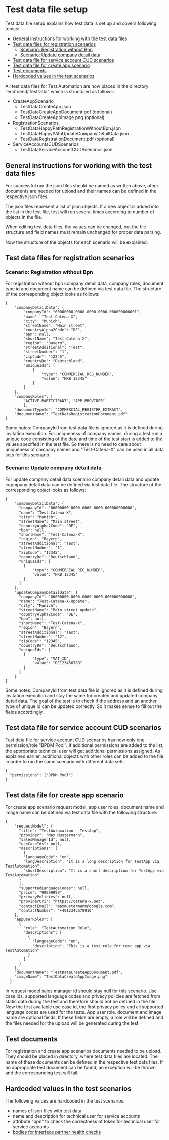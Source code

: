 ﻿# Test data file setup

Test data file setup explains how test data is set up and covers following topics:

- [General instructions for working with the test data files](#general-instructions-for-working-with-the-test-data-files)
- [Test data files for registration scenarios](#test-data-files-for-registration-scenarios)
  - [Scenario: Registration without Bpn](#scenario-registration-without-bpn)
  - [Scenario: Update company detail data](#scenario-update-company-detail-data)
- [Test data file for service account CUD scenarios](#test-data-file-for-service-account-cud-scenarios)
- [Test data file for create app scenario](#test-data-file-for-create-app-scenario)
- [Test documents](#test-documents)
- [Hardcoded values in the test scenarios](#hardcoded-values-in-the-test-scenarios)

All test data files for Test Automation are now placed in the directory "endtoend/TestData" which is structured as
follows:

- CreateAppScenario
  - TestDataCreateApp.json
  - TestDataCreateAppDocument.pdf (optional)
  - TestDataCreateAppImage.png (optional)
- RegistrationScenarios
  - TestDataHappyPathRegistrationWithoutBpn.json
  - TestDataHappyPAthUpdateCompanyDetailData.json
  - TestDataRegistrationDocument.pdf (optional)
- ServiceAccountsCUDScenarios
  - TestDataServiceAccountCUDScenarios.json

## General instructions for working with the test data files

For successful run the json files should be named as written above, other documents are needed for upload and their
names can be defined in the respective json files.

The json files represent a list of json objects. If a new object is added into the list in the test file, test will run
several times according to number of objects in the file.

When editing test data files, the values can be changed, but the file structure and field names must remain unchanged
for proper data parsing.

Now the structure of the objects for each scenario will be explained.

## Test data files for registration scenarios

### Scenario: Registration without Bpn

For registration without bpn company detail data, company roles, document type id and document name can be defined via
test data file. The structure of the corresponding object looks as follows:

```
{
    "companyDetailData": {
        "companyId": "00000000-0000-0000-0000-000000000001",
        "name": "Test-Catena-X",
        "city": "Munich",
        "streetName": "Main street",
        "countryAlpha2Code": "DE",
        "bpn": null,
        "shortName": "Test-Catena-X",
        "region": "Bayern",
        "streetAdditional": "Test",
        "streetNumber": "1",
        "zipCode": "12345",
        "countryDe": "Deutschland",
        "uniqueIds": [
            {
                "type": "COMMERCIAL_REG_NUMBER",
                "value": "HRB 12345"
            }
        ]
    },
    "companyRoles": [
        "ACTIVE_PARTICIPANT", "APP_PROVIDER"
        ],
    "documentTypeId": "COMMERCIAL_REGISTER_EXTRACT",
    "documentName": "TestDataRegistrationDocument.pdf"
}
```

Some notes: CompanyId from test data file is ignored as it is defined during invitation execution. For uniqueness of
company names, during a test run a unique code consisting of the date and time of the test start is added to the values
specified in the test file. So there is no need to care about uniqueness of company names and "Test-Catena-X" can be
used in all data sets for this scenario.

### Scenario: Update company detail data

For update company detail data scenario company detail data and update copmpany detail data can be defined via test data
file. The structure of the corresponding object looks as follows:

```
{
    "companyDetailData": {
      "companyId": "00000000-0000-0000-0000-000000000000",
      "name": "Test-Catena-X",
      "city": "Munich",
      "streetName": "Main street",
      "countryAlpha2Code": "DE",
      "bpn": null,
      "shortName": "Test-Catena-X",
      "region": "Bayern",
      "streetAdditional": "Test",
      "streetNumber": "1",
      "zipCode": "12345",
      "countryDe": "Deutschland",
      "uniqueIds": [
        {
            "type": "COMMERCIAL_REG_NUMBER",
            "value": "HRB 12345"
        }
      ]
    },
    "updateCompanyDetailData": {
      "companyId": "00000000-0000-0000-0000-000000000000",
      "name": "Test-Catena-X-Update",
      "city": "Munich",
      "streetName": "Main street update",
      "countryAlpha2Code": "DE",
      "bpn": null,
      "shortName": "Test-Catena-X",
      "region": "Bayern",
      "streetAdditional": "Test",
      "streetNumber": "12",
      "zipCode": "12345",
      "countryDe": "Deutschland",
      "uniqueIds": [
        {
            "type": "VAT_ID",
            "value": "DE123456789"
        }
      ]
    }
}
```

Some notes: CompanyId from test data file is ignored as it is defined during invitation execution and stay the same for
created and updated company detail data. The goal of the test is to check if the address and an another type of unique
id can be updated correctly. So it makes sense to fill out the fields accordingly.

## Test data file for service account CUD scenarios

Test data file for service account CUD scenarios has now only one permission/role "BPDM Pool". If additional permissions
are added to the list, the appropriate technical user will get additional permissions assigned. As explained earlier,
additional objects with other roles can be added to the file in order to run the same scenario with different data sets.

```
{
  "permissions": ["BPDM Pool"]
}
```

## Test data file for create app scenario

For create app scenario request model, app user roles, document name and image name can be defined via test data file
with the following structure:

```
{
    "requestModel": {
      "title": "TestAutomation - TestApp",
      "provider": "Max Mustermann",
      "salesManagerId": null,
      "useCaseIds": null,
      "descriptions": [
        {
        "languageCode": "en",
        "longDescription": "It is a long description for TestApp via TestAutomation",
        "shortDescription": "It is a short description for TestApp via TestAutomation"
      }
      ],
      "supportedLanguageCodes": null,
      "price": "99999999",
      "privacyPolicies": null,
      "providerUri": "https://catena-x.net",
      "contactEmail": "maxmustermann@google.com",
      "contactNumber": "+4912345678910"
    },
    "appUserRoles": [
      {
        "role": "TestAutomation Role",
        "descriptions": [
          {
            "languageCode": "en",
            "description": "This is a test role for test app via TestAutomation"
          }
        ]
      }
    ],
    "documentName": "TestDataCreateAppDocument.pdf",
    "imageName": "TestDataCreateAppImage.png"
  }
```

In request model sales manager id should stay null for this scenario. Use case ids, supported language codes and privacy
policies are fetched from static data during the test and therefore should not be defined in the file. Now the first
available use case id, the first privacy policy and all supported language codes are used for the tests. App user role,
document and image name are optional fields. If these fields are empty, a role will be defined and the files needed for
the upload will be generated during the test.

## Test documents

For registration and create app scenarios documents needed to be upload. They should be placed in directory, where test
data files are located. The name of these documents can be defined in the respective test data files. If no
appropriate test document can be found, an exception will be thrown and the corresponding test will fail.

## Hardcoded values in the test scenarios

The following values are hardcoded in the test scenarios:

- names of json files with test data
- name and description for technical user for service accounts
- attribute "bpn" to check the correctness of token for technical user for service accounts
- [bodies for interface partner health checks](03.%20InterfacePartnerHealthCheck.md)
